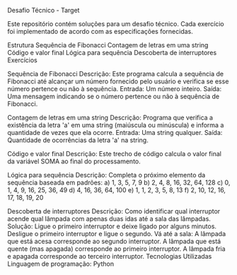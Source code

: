 Desafio Técnico - Target

Este repositório contém soluções para um desafio técnico. Cada exercício foi implementado de acordo com as especificações fornecidas.

Estrutura
Sequência de Fibonacci
Contagem de letras em uma string
Código e valor final
Lógica para sequência
Descoberta de interruptores
Exercícios

Sequência de Fibonacci
Descrição: Este programa calcula a sequência de Fibonacci até alcançar um número fornecido pelo usuário e verifica se esse número pertence ou não à sequência.
Entrada: Um número inteiro.
Saída: Uma mensagem indicando se o número pertence ou não à sequência de Fibonacci.

Contagem de letras em uma string
Descrição: Programa que verifica a existência da letra 'a' em uma string (maiúscula ou minúscula) e informa a quantidade de vezes que ela ocorre.
Entrada: Uma string qualquer.
Saída: Quantidade de ocorrências da letra 'a' na string.

Código e valor final
Descrição: Este trecho de código calcula o valor final da variável SOMA ao final do processamento.

Lógica para sequência
Descrição: Completa o próximo elemento da sequência baseada em padrões:
a) 1, 3, 5, 7, 9
b) 2, 4, 8, 16, 32, 64, 128
c) 0, 1, 4, 9, 16, 25, 36, 49
d) 4, 16, 36, 64, 100
e) 1, 1, 2, 3, 5, 8, 13
f) 2, 10, 12, 16, 17, 18, 19, 20

Descoberta de interruptores
Descrição: Como identificar qual interruptor acende qual lâmpada com apenas duas idas até a sala das lâmpadas.
Solução:
Ligue o primeiro interruptor e deixe ligado por alguns minutos.
Desligue o primeiro interruptor e ligue o segundo.
Vá até a sala:
A lâmpada que está acesa corresponde ao segundo interruptor.
A lâmpada que está quente (mas apagada) corresponde ao primeiro interruptor.
A lâmpada fria e apagada corresponde ao terceiro interruptor.
Tecnologias Utilizadas
Linguagem de programação: Python
